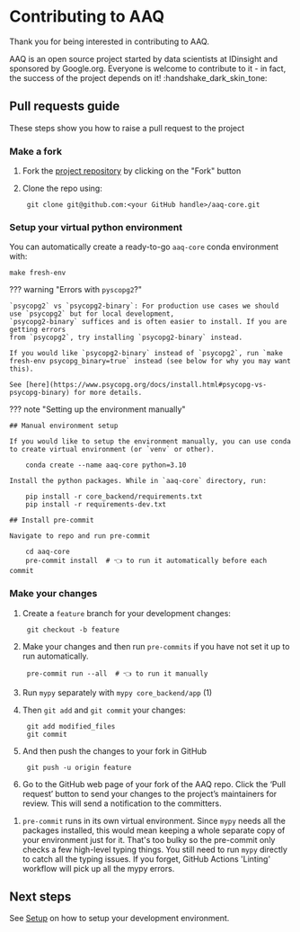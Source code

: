 # Contributing to AAQ

Thank you for being interested in contributing to AAQ.

AAQ is an open source project started by data scientists at IDinsight and sponsored by Google.org. Everyone is welcome to contribute to it - in fact, the success of the project depends on it! :handshake_dark_skin_tone:

## Pull requests guide

These steps show you how to raise a pull request to the project

### Make a fork

1. Fork the [project repository](https://github.com/IDinsight/aaq-core) by clicking on the "Fork" button

2. Clone the repo using:

        git clone git@github.com:<your GitHub handle>/aaq-core.git

### Setup your virtual python environment

You can automatically create a ready-to-go `aaq-core` conda environment with:

    make fresh-env

??? warning "Errors with `pyscopg2`?"

    `psycopg2` vs `psycopg2-binary`: For production use cases we should use `psycopg2` but for local development,
    `psycopg2-binary` suffices and is often easier to install. If you are getting errors
    from `psycopg2`, try installing `psycopg2-binary` instead.

    If you would like `psycopg2-binary` instead of `psycopg2`, run `make fresh-env psycopg_binary=true` instead (see below for why you may want this).

    See [here](https://www.psycopg.org/docs/install.html#psycopg-vs-psycopg-binary) for more details.

??? note "Setting up the environment manually"

    ## Manual environment setup

    If you would like to setup the environment manually, you can use conda to create virtual environment (or `venv` or other).

        conda create --name aaq-core python=3.10

    Install the python packages. While in `aaq-core` directory, run:

        pip install -r core_backend/requirements.txt
        pip install -r requirements-dev.txt

    ## Install pre-commit

    Navigate to repo and run pre-commit

        cd aaq-core
        pre-commit install  # 👈 to run it automatically before each commit

### Make your changes

<div class="annotate" markdown>

1. Create a `feature` branch for your development changes:

        git checkout -b feature

2. Make your changes and then run `pre-commits` if you have not set it up to run automatically.

        pre-commit run --all  # 👈 to run it manually

3. Run `mypy` separately with `mypy core_backend/app` (1)

4. Then `git add` and `git commit` your changes:

        git add modified_files
        git commit

5. And then push the changes to your fork in GitHub

        git push -u origin feature

6. Go to the GitHub web page of your fork of the AAQ repo. Click the ‘Pull request’ button
to send your changes to the project’s maintainers for review.
This will send a notification to the committers.

</div>

1. `pre-commit` runs in its own virtual environment. Since `mypy` needs all the
   packages installed, this would mean keeping a whole separate copy of your
   environment just for it. That's too bulky so the pre-commit only checks
   a few high-level typing things. You still need to run `mypy` directly to catch
   all the typing issues.
   If you forget, GitHub Actions 'Linting' workflow will pick up all the mypy errors.

## Next steps

See [Setup](./setup.md) on how to setup your development environment.
